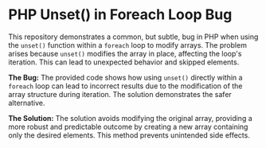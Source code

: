 # PHP Unset() in Foreach Loop Bug

This repository demonstrates a common, but subtle, bug in PHP when using the `unset()` function within a `foreach` loop to modify arrays.  The problem arises because `unset()` modifies the array in place, affecting the loop's iteration. This can lead to unexpected behavior and skipped elements.

**The Bug:**
The provided code shows how using `unset()` directly within a `foreach` loop can lead to incorrect results due to the modification of the array structure during iteration. The solution demonstrates the safer alternative.

**The Solution:**
The solution avoids modifying the original array, providing a more robust and predictable outcome by creating a new array containing only the desired elements. This method prevents unintended side effects.
